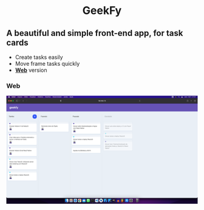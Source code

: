 <div style="text-align:center">
 <h1>GeekFy</h1>
</div>
<h2> A beautiful and simple front-end app, for task cards</h2>

<ul>
 <li>Create tasks easily</li>
 <li>Move frame tasks quickly</li>
 <li><strong><a href="#web">Web</a></strong> version</li>
</ul>

<h3 id="web">Web</h3>
<img src="screenshot/1.png" />
